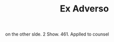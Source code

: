 ---
title: Ex Adverso
letter: E
permalink: "/definitions/bld-ex-adverso.html"
body: on the other slde. 2 Show. 461. Applled to counsel
published_at: '2018-07-07'
source: Black's Law Dictionary 2nd Ed (1910)
layout: post
---